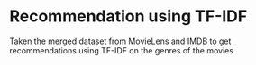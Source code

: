 # Recommendation using TF-IDF 

Taken the merged dataset from MovieLens and IMDB to get recommendations using TF-IDF on the genres of the movies 
